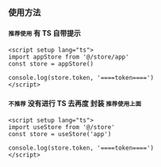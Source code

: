 ### 使用方法

#### `推荐使用` 有 TS 自带提示

```vue
<script setup lang="ts">
import appStore from '@/store/app'
const store = appStore()

console.log(store.token, '====token====')
</script>
```

#### `不推荐` 没有进行 TS 去再度 封装 `推荐使用上面`

```vue
<script setup lang="ts">
import useStore from '@/store'
const store = useStore('app')

console.log(store.token, '====token====')
</script>
```
